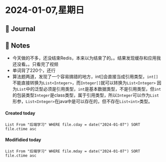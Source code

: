 # 2024-01-07,星期日

## 📆 Journal



## 📑 Notes
- 今天做的不多，还没结束Redis，本来以为结束了的。。结果发现缓存和应用我还没看。。只看完了视频
- 单词背了220个，还行
- 算法题两道，发现了一个容易搞错的地方，int[]会直接当成引用类型，`int[]`不能直接转换为`List<Integer>`，而`Integer[]`就可以转换为`List<Integer>` 因为`List`中的泛型必须是引用类型，`int`是基本数据类型，不是引用类型，但`int`的包装类型`Integer`是class类型，属于引用类型，所以`Integer`可以作为`List`形参，`List<Integer>`在java中是可以存在的，但不存在`List<int>`类型。

#### Created today

```dataview
List From "后端学习" WHERE file.cday = date("2024-01-07") SORT file.ctime asc
```


#### Modifidied today

```dataview
List From "后端学习" WHERE file.mday = date("2024-01-07") SORT file.ctime asc
```